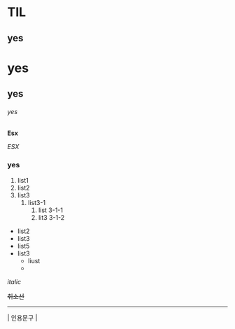 #  TIL



## yes

# yes #

## yes ##

###### yes



__Esx__

_ESX_



### yes ##



1. list1
2. list2
3. list3
   1. list3-1
      1. list 3-1-1
      2. lit3 3-1-2

* list2
* list3
* list5
* list3
  - liust 
  - 



_italic_





~~취소선~~



___





| 인용문구 |





